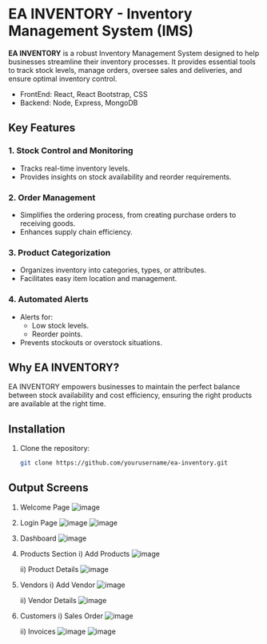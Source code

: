 # EA INVENTORY - Inventory Management System (IMS)  

**EA INVENTORY** is a robust Inventory Management System designed to help businesses streamline their inventory processes. It provides essential tools to track stock levels, manage orders, oversee sales and deliveries, and ensure optimal inventory control.  

- FrontEnd: React, React Bootstrap, CSS
- Backend: Node, Express, MongoDB

## Key Features  

### 1. **Stock Control and Monitoring**  
- Tracks real-time inventory levels.  
- Provides insights on stock availability and reorder requirements.  

### 2. **Order Management**  
- Simplifies the ordering process, from creating purchase orders to receiving goods.  
- Enhances supply chain efficiency.  

### 3. **Product Categorization**  
- Organizes inventory into categories, types, or attributes.  
- Facilitates easy item location and management.  

### 4. **Automated Alerts**  
- Alerts for:  
  - Low stock levels.  
  - Reorder points.  
- Prevents stockouts or overstock situations.  

## Why EA INVENTORY?  
EA INVENTORY empowers businesses to maintain the perfect balance between stock availability and cost efficiency, ensuring the right products are available at the right time.  

## Installation  
1. Clone the repository:  
   ```bash 
   git clone https://github.com/yourusername/ea-inventory.git

## Output Screens
1. Welcome Page
![image](https://github.com/user-attachments/assets/66adaf2f-2f1c-4b6d-8268-ddea895fd847)

2. Login Page
![image](https://github.com/user-attachments/assets/6a39d58f-8358-45a6-a032-3870d25d4aa4)
![image](https://github.com/user-attachments/assets/f477065c-746d-4f44-9645-684993aace26)

3. Dashboard
![image](https://github.com/user-attachments/assets/54bc9883-e863-42b6-8e83-fc4e008c0728)

4. Products Section
     i) Add Products
      ![image](https://github.com/user-attachments/assets/5274aa01-64b0-4244-badf-1dc037a3e06e)

     ii) Product Details
      ![image](https://github.com/user-attachments/assets/1a35d23a-e747-4ca9-a161-fb000d6e639f)

5. Vendors
     i) Add Vendor
      ![image](https://github.com/user-attachments/assets/16074faf-0619-48c9-802b-d419a91c8fce)

     ii) Vendor Details
      ![image](https://github.com/user-attachments/assets/c4ddc200-e452-43fe-8ae7-ca90dbf238f6)


6. Customers
     i) Sales Order
      ![image](https://github.com/user-attachments/assets/d916257e-596f-4ed3-b99d-1419404138ca)

     ii) Invoices
      ![image](https://github.com/user-attachments/assets/790204da-af80-4326-ab94-b32ee0f1f1fb)
      ![image](https://github.com/user-attachments/assets/fcbc0d1a-a558-4b1e-ae26-5c5f3a8521a9)





